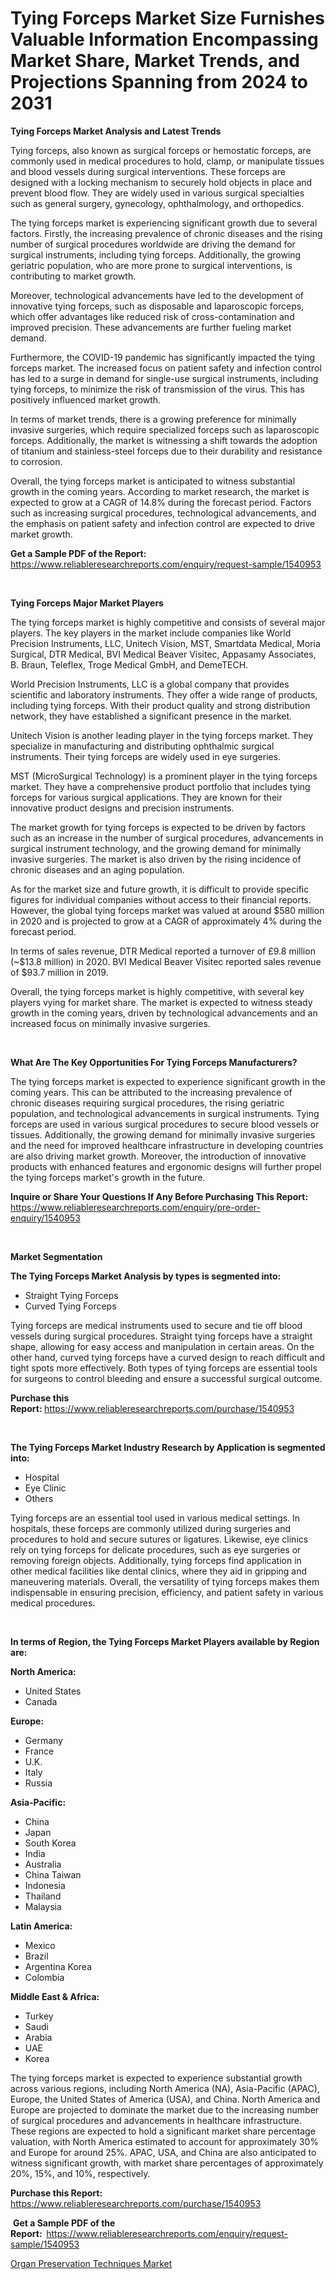 <p><h1>Tying Forceps Market Size Furnishes Valuable Information Encompassing Market Share, Market Trends, and Projections Spanning from 2024 to 2031</h1></p><p><strong>Tying Forceps Market Analysis and Latest Trends</strong></p>
<p><p>Tying forceps, also known as surgical forceps or hemostatic forceps, are commonly used in medical procedures to hold, clamp, or manipulate tissues and blood vessels during surgical interventions. These forceps are designed with a locking mechanism to securely hold objects in place and prevent blood flow. They are widely used in various surgical specialties such as general surgery, gynecology, ophthalmology, and orthopedics.</p><p>The tying forceps market is experiencing significant growth due to several factors. Firstly, the increasing prevalence of chronic diseases and the rising number of surgical procedures worldwide are driving the demand for surgical instruments, including tying forceps. Additionally, the growing geriatric population, who are more prone to surgical interventions, is contributing to market growth.</p><p>Moreover, technological advancements have led to the development of innovative tying forceps, such as disposable and laparoscopic forceps, which offer advantages like reduced risk of cross-contamination and improved precision. These advancements are further fueling market demand.</p><p>Furthermore, the COVID-19 pandemic has significantly impacted the tying forceps market. The increased focus on patient safety and infection control has led to a surge in demand for single-use surgical instruments, including tying forceps, to minimize the risk of transmission of the virus. This has positively influenced market growth.</p><p>In terms of market trends, there is a growing preference for minimally invasive surgeries, which require specialized forceps such as laparoscopic forceps. Additionally, the market is witnessing a shift towards the adoption of titanium and stainless-steel forceps due to their durability and resistance to corrosion.</p><p>Overall, the tying forceps market is anticipated to witness substantial growth in the coming years. According to market research, the market is expected to grow at a CAGR of 14.8% during the forecast period. Factors such as increasing surgical procedures, technological advancements, and the emphasis on patient safety and infection control are expected to drive market growth.</p></p>
<p><strong>Get a Sample PDF of the Report:&nbsp;</strong> <a href="https://www.reliableresearchreports.com/enquiry/request-sample/1540953">https://www.reliableresearchreports.com/enquiry/request-sample/1540953</a></p>
<p>&nbsp;</p>
<p><strong>Tying Forceps Major Market Players</strong></p>
<p><p>The tying forceps market is highly competitive and consists of several major players. The key players in the market include companies like World Precision Instruments, LLC, Unitech Vision, MST, Smartdata Medical, Moria Surgical, DTR Medical, BVI Medical Beaver Visitec, Appasamy Associates, B. Braun, Teleflex, Troge Medical GmbH, and DemeTECH.</p><p>World Precision Instruments, LLC is a global company that provides scientific and laboratory instruments. They offer a wide range of products, including tying forceps. With their product quality and strong distribution network, they have established a significant presence in the market.</p><p>Unitech Vision is another leading player in the tying forceps market. They specialize in manufacturing and distributing ophthalmic surgical instruments. Their tying forceps are widely used in eye surgeries.</p><p>MST (MicroSurgical Technology) is a prominent player in the tying forceps market. They have a comprehensive product portfolio that includes tying forceps for various surgical applications. They are known for their innovative product designs and precision instruments.</p><p>The market growth for tying forceps is expected to be driven by factors such as an increase in the number of surgical procedures, advancements in surgical instrument technology, and the growing demand for minimally invasive surgeries. The market is also driven by the rising incidence of chronic diseases and an aging population.</p><p>As for the market size and future growth, it is difficult to provide specific figures for individual companies without access to their financial reports. However, the global tying forceps market was valued at around $580 million in 2020 and is projected to grow at a CAGR of approximately 4% during the forecast period.</p><p>In terms of sales revenue, DTR Medical reported a turnover of £9.8 million (~$13.8 million) in 2020. BVI Medical Beaver Visitec reported sales revenue of $93.7 million in 2019. </p><p>Overall, the tying forceps market is highly competitive, with several key players vying for market share. The market is expected to witness steady growth in the coming years, driven by technological advancements and an increased focus on minimally invasive surgeries.</p></p>
<p>&nbsp;</p>
<p><strong>What Are The Key Opportunities For Tying Forceps Manufacturers?</strong></p>
<p><p>The tying forceps market is expected to experience significant growth in the coming years. This can be attributed to the increasing prevalence of chronic diseases requiring surgical procedures, the rising geriatric population, and technological advancements in surgical instruments. Tying forceps are used in various surgical procedures to secure blood vessels or tissues. Additionally, the growing demand for minimally invasive surgeries and the need for improved healthcare infrastructure in developing countries are also driving market growth. Moreover, the introduction of innovative products with enhanced features and ergonomic designs will further propel the tying forceps market's growth in the future.</p></p>
<p><strong>Inquire or Share Your Questions If Any Before Purchasing This Report:</strong> <a href="https://www.reliableresearchreports.com/enquiry/pre-order-enquiry/1540953">https://www.reliableresearchreports.com/enquiry/pre-order-enquiry/1540953</a></p>
<p>&nbsp;</p>
<p><strong>Market Segmentation</strong></p>
<p><strong>The Tying Forceps Market Analysis by types is segmented into:</strong></p>
<p><ul><li>Straight Tying Forceps</li><li>Curved Tying Forceps</li></ul></p>
<p><p>Tying forceps are medical instruments used to secure and tie off blood vessels during surgical procedures. Straight tying forceps have a straight shape, allowing for easy access and manipulation in certain areas. On the other hand, curved tying forceps have a curved design to reach difficult and tight spots more effectively. Both types of tying forceps are essential tools for surgeons to control bleeding and ensure a successful surgical outcome.</p></p>
<p><strong>Purchase this Report:&nbsp;</strong><a href="https://www.reliableresearchreports.com/purchase/1540953">https://www.reliableresearchreports.com/purchase/1540953</a></p>
<p>&nbsp;</p>
<p><strong>The Tying Forceps Market Industry Research by Application is segmented into:</strong></p>
<p><ul><li>Hospital</li><li>Eye Clinic</li><li>Others</li></ul></p>
<p><p>Tying forceps are an essential tool used in various medical settings. In hospitals, these forceps are commonly utilized during surgeries and procedures to hold and secure sutures or ligatures. Likewise, eye clinics rely on tying forceps for delicate procedures, such as eye surgeries or removing foreign objects. Additionally, tying forceps find application in other medical facilities like dental clinics, where they aid in gripping and maneuvering materials. Overall, the versatility of tying forceps makes them indispensable in ensuring precision, efficiency, and patient safety in various medical procedures.</p></p>
<p>&nbsp;</p>
<p><strong>In terms of Region, the Tying Forceps Market Players available by Region are:</strong></p>
<p>
    <p> <strong> North America: </strong>
        <ul>
            <li>United States</li>
            <li>Canada</li>
        </ul>
        </p> 
    <p> <strong> Europe: </strong>
        <ul>
            <li>Germany</li>
            <li>France</li>
            <li>U.K.</li>
            <li>Italy</li>
            <li>Russia</li>
        </ul>
        </p> 
    <p> <strong> Asia-Pacific: </strong>
        <ul>
            <li>China</li>
            <li>Japan</li>
            <li>South Korea</li>
            <li>India</li>
            <li>Australia</li>
            <li>China Taiwan</li>
            <li>Indonesia</li>
            <li>Thailand</li>
            <li>Malaysia</li>
        </ul>
        </p> 
    <p> <strong> Latin America: </strong>
        <ul>
            <li>Mexico</li>
            <li>Brazil</li>
            <li>Argentina Korea</li>
            <li>Colombia</li>
        </ul>
        </p> 
    <p> <strong> Middle East & Africa: </strong>
        <ul>
            <li>Turkey</li>
            <li>Saudi</li>
            <li>Arabia</li>
            <li>UAE</li>
            <li>Korea</li>
        </ul>
    </p>
    </p>
<p><p>The tying forceps market is expected to experience substantial growth across various regions, including North America (NA), Asia-Pacific (APAC), Europe, the United States of America (USA), and China. North America and Europe are projected to dominate the market due to the increasing number of surgical procedures and advancements in healthcare infrastructure. These regions are expected to hold a significant market share percentage valuation, with North America estimated to account for approximately 30% and Europe for around 25%. APAC, USA, and China are also anticipated to witness significant growth, with market share percentages of approximately 20%, 15%, and 10%, respectively.</p></p>
<p><strong>Purchase this Report: </strong><a href="https://www.reliableresearchreports.com/purchase/1540953">https://www.reliableresearchreports.com/purchase/1540953</a></p>
<p>&nbsp;<strong>Get a Sample PDF of the Report:&nbsp;&nbsp;</strong><a href="https://www.reliableresearchreports.com/enquiry/request-sample/1540953">https://www.reliableresearchreports.com/enquiry/request-sample/1540953</a></p>
<p><strong></strong></p>
<p><p><a href="https://github.com/BryceTownsendr/Market-Research-Report-List-3/blob/main/organ-preservation-techniques-market.md">Organ Preservation Techniques Market</a></p></p>